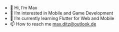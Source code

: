 - 👋 Hi, I’m Max
- 👀 I’m interested in Mobile and Game Development
- 🌱 I’m currently learning Flutter for Web and Mobile
- 📫 How to reach me max.ditz@outlook.de

<!---
Zamaruu/Zamaruu is a ✨ special ✨ repository because its `README.md` (this file) appears on your GitHub profile.
You can click the Preview link to take a look at your changes.
--->
